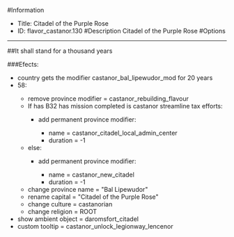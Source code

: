 #Information
 - Title: Citadel of the Purple Rose
 - ID: flavor_castanor.130
#Description
Citadel of the Purple Rose
#Options

___
##It shall stand for a thousand years

###Efects:<ul><li>country gets the modifier castanor_bal_lipewudor_mod for 20 years</li><li>58:</li><ul><li>remove province modifier = castanor_rebuilding_flavour</li><li>If has B32 has mission completed is castanor streamline tax efforts:</li><ul><li>add permanent province modifier:</li><ul><li>name = castanor_citadel_local_admin_center</li><li>duration = -1</li></ul></ul><li>else:</li><ul><li>add permanent province modifier:</li><ul><li>name = castanor_new_citadel</li><li>duration = -1</li></ul></ul><li>change province name = "Bal Lipewudor"</li><li>rename capital = "Citadel of the Purple Rose"</li><li>change culture = castanorian</li><li>change religion = ROOT</li></ul><li>show ambient object = daromsfort_citadel</li><li>custom tooltip = castanor_unlock_legionway_lencenor</li></ul>
